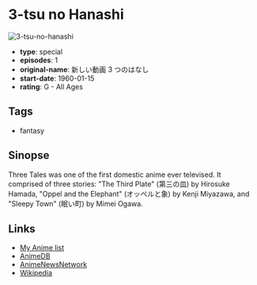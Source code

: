 # 3-tsu no Hanashi

![3-tsu-no-hanashi](https://cdn.myanimelist.net/images/anime/9/24207.jpg)

-   **type**: special
-   **episodes**: 1
-   **original-name**: 新しい動画 3 つのはなし
-   **start-date**: 1960-01-15
-   **rating**: G - All Ages

## Tags

-   fantasy

## Sinopse

Three Tales was one of the first domestic anime ever televised. It comprised of three stories: "The Third Plate" (第三の皿) by Hirosuke Hamada, "Oppel and the Elephant" (オッペルと象) by Kenji Miyazawa, and "Sleepy Town" (眠い町) by Mimei Ogawa.

## Links

-   [My Anime list](https://myanimelist.net/anime/8774/3-tsu_no_Hanashi)
-   [AnimeDB](http://anidb.info/perl-bin/animedb.pl?show=anime&aid=5486)
-   [AnimeNewsNetwork](http://www.animenewsnetwork.com/encyclopedia/anime.php?id=3273)
-   [Wikipedia](http://en.wikipedia.org/wiki/Three_Tales_%28anime%29)
